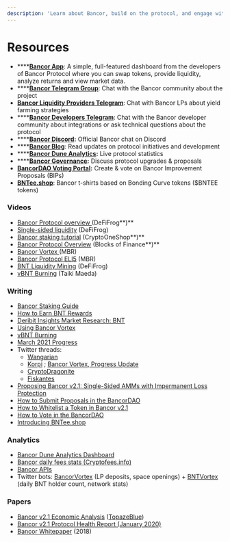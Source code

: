```yaml
---
description: 'Learn about Bancor, build on the protocol, and engage with the community.'
---
```


# Resources

* \*\*\*\*[**Bancor App**](https://www.bancor.network/): A simple, full-featured dashboard from the developers of Bancor Protocol where you can swap tokens, provide liquidity, analyze returns and view market data.
* \*\*\*\*[**Bancor Telegram Group**](https://t.me/bancor): Chat with the Bancor community about the project
* [**Bancor Liquidity Providers Telegram**](https://t.me/bancortraders): Chat with Bancor LPs about yield farming strategies
* \*\*\*\*[**Bancor Developers Telegram**](https://t.me/BancorDevelopers): Chat with the Bancor developer community about integrations or ask technical questions about the protocol
* \*\*\*\*[**Bancor Discord**](https://discord.com/invite/pe7EfaR)**:** Official Bancor chat on Discord
* \*\*\*\*[**Bancor Blog**](https://blog.bancor.network/): Read updates on protocol initiatives and development
* \*\*\*\*[**Bancor Dune Analytics**](https://duneanalytics.com/Bancor/bancor_1)**:** Live protocol statistics
* \*\*\*\*[**Bancor Governance**](http://gov.bancor.network/)**:** Discuss protocol upgrades & proposals
* [**BancorDAO Voting Portal**](https://vote.bancor.network/)**:** Create & vote on Bancor Improvement Proposals \(BIPs\)
* [**BNTee.shop**](http://bntee.shop/): Bancor t-shirts based on Bonding Curve tokens \($BNTEE tokens\) 

### Videos

* [Bancor Protocol overview ](https://twitter.com/Bancor/status/1359455683939356674?s=20)\(DeFiFrog**\)**
* [Single-sided liquidity](https://twitter.com/DeFiFrog/status/1368623215673626625?s=20) \(DeFiFrog\)
* [Bancor staking tutorial](https://www.youtube.com/watch?v=3P4vKIHcdas) \(CryptoOneShop**\)**
* [Bancor Protocol Overview](https://www.youtube.com/watch?v=sdd5TToLv9o&feature=youtu.be) \(Blocks of Finance**\)**
* [Bancor Vortex ](https://www.youtube.com/watch?v=SbUqcbNqQ-Y)\(MBR\)
* [Bancor Protocol ELI5](https://www.youtube.com/watch?v=MQa8_4s9wMo) \(MBR\)
* [BNT Liquidity Mining](https://www.youtube.com/watch?v=X22Dr2zYW2M) \(DeFiFrog\)
* [vBNT Burning](https://www.youtube.com/watch?v=cWg-oTm5OM8&t=3s) \(Taiki Maeda\)

### Writing

* [Bancor Staking Guide](https://blog.bancor.network/bancor-v2-1-staking-for-defi-dummies-f104a6a8281e)
* [How to Earn BNT Rewards](https://blog.bancor.network/how-to-stake-bnt-liquidity-mining-rewards-compound-yield-2ad40b45c002) 
* [Deribit Insights Market Research: BNT](https://insights.deribit.com/market-research/bancor-the-world-token/)
* [Using Bancor Vortex](https://blog.bancor.network/using-bancor-vortex-46974a1c14f9)
* [vBNT Burning](https://blog.bancor.network/vbnt-burning-is-live-cd814c2b07fa)
* [March 2021 Progress](https://blog.bancor.network/bancor-progress-update-march-2020-73007ed5a03a?source=collection_home---4------0-----------------------)
* Twitter threads: 
  * [Wangarian](https://twitter.com/Wangarian1/status/1367087459255738370)
  * [Korpi](https://twitter.com/korpi87/status/1366483481367351300?s=20) ; [Bancor Vortex](https://twitter.com/korpi87/status/1379171427761414155?s=20),[ Progress Update](https://twitter.com/korpi87/status/1370740679450714116?s=20)
  * [CryptoDragonite](https://twitter.com/CryptoDragonite/status/1359299751921938436?s=20)
  * [Fiskantes](https://twitter.com/Fiskantes/status/1368660305153318912?s=20)
* [Proposing Bancor v2.1: Single-Sided AMMs with Impermanent Loss Protection](https://blog.bancor.network/proposing-bancor-v2-1-single-sided-amm-with-elastic-bnt-supply-bcac9fe655b)
* [How to Submit Proposals in the BancorDAO](https://blog.bancor.network/a-guide-to-bancordao-due-process-d958ceade75d)
* [How to Whitelist a Token in Bancor v2.1](https://bancor.medium.com/how-to-whitelist-a-token-on-bancor-v2-1-c867b82675d4)
* [How to Vote in the BancorDAO](https://blog.bancor.network/how-to-vote-using-vbnt-c205f011db1e)
* [Introducing BNTee.shop](https://blog.bancor.network/introducing-bntees-eb5d5558a1b5) 

### Analytics

* [Bancor Dune Analytics Dashboard](https://duneanalytics.com/Bancor/bancor_1)
* [Bancor daily fees stats \(Cryptofees.info\)](https://cryptofees.info/)
* [Bancor APIs](https://docs.bancor.network/rest-api/api-reference)
* Twitter bots: [BancorVortex](https://twitter.com/BancorVortex) \(LP deposits, space openings\) + [BNTVortex](https://twitter.com/BntVortex) \(daily BNT holder count, network stats\)

### Papers

* [Bancor v2.1 Economic Analysis](https://drive.google.com/file/d/1en044m2wchn85aQBcoVx2elmxEYd5kEA/view) \([TopazeBlue](https://topaze.blue/)\)
* [Bancor v2.1 Protocol Health Report \(January 2020\)](https://blog.bancor.network/bancor-v2-1-protocol-health-report-january-2020-83338c904de0)
* [Bancor Whitepaper](https://storage.googleapis.com/website-bancor/2018/04/01ba8253-bancor_protocol_whitepaper_en.pdf) \(2018\)

